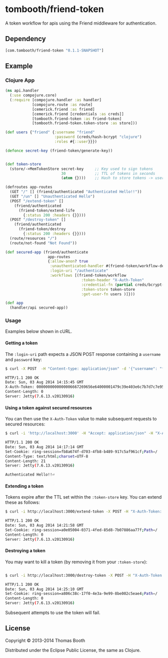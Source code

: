 # tombooth/friend-token

A token workflow for apis using the Friend middleware for authentication.

## Dependency

```clojure
[com.tombooth/friend-token "0.1.1-SNAPSHOT"]
```

## Example

### Clojure App

```clojure
(ns api.handler
  (:use compojure.core)
  (:require [compojure.handler :as handler]
            [compojure.route :as route]
            [cemerick.friend :as friend]
            [cemerick.friend [credentials :as creds]]
            [tombooth.friend-token :as friend-token]
            [tombooth.friend-token.token-store :as store]))

(def users {"friend" {:username "friend"
                      :password (creds/hash-bcrypt "clojure")
                      :roles #{::user}}})

(defonce secret-key (friend-token/generate-key))


(def token-store
  (store/->MemTokenStore secret-key     ;; Key used to sign tokens
                         30             ;; TTL of tokens in seconds
                         (atom {})))    ;; Hash to store tokens -> users

(defroutes app-routes
  (GET "/" [] (friend/authenticated "Authenticated Hello!!"))
  (GET "/un" [] "Unauthenticated Hello")
  (POST "/extend-token" []
    (friend/authenticated
      (friend-token/extend-life
        {:status 200 :headers {}})))
  (POST "/destroy-token" []
    (friend/authenticated
      (friend-token/destroy
        {:status 200 :headers {}})))
  (route/resources "/")
  (route/not-found "Not Found"))

(def secured-app (friend/authenticate
                   app-routes
                   {:allow-anon? true
                    :unauthenticated-handler #(friend-token/workflow-deny %)
                    :login-uri "/authenticate"
                    :workflows [(friend-token/workflow
                                  :token-header "X-Auth-Token"
                                  :credential-fn (partial creds/bcrypt-credential-fn users)
                                  :token-store token-store
                                  :get-user-fn users )]}))

(def app
  (handler/api secured-app))
```

### Usage

Examples below shown in cURL.

#### Getting a token

The `:login-uri` path expects a JSON POST response containing a `username` and `password` key:

``` sh
$ curl -X POST  -H "Content-type: application/json" -d '{"username": "friend", "password": "clojure"}' http://localhost:3000/authenticate -i

HTTP/1.1 200 OK
Date: Sun, 03 Aug 2014 14:15:45 GMT
X-Auth-Token: 0000000000000006667269656e64000001479c39e403e6c7b7d7c7e95e72adae7f33b7e876fe683932b0f82a5e60f6cc18f912d697409139dc874491a89d8e58e39c8a9af160f43cd2e03ebb3269b403200d943c0d87
Content-Length: 0
Server: Jetty(7.6.13.v20130916)

```

#### Using a token against secured resources

You can then use the `X-Auth-Token` value to make subsequent requests to secured resources:

``` sh
$ curl -i 'http://localhost:3000' -H "Accept: application/json" -H "X-Auth-Token: 0000000000000006667269656e64000001479c39e403e6c7b7d7c7e95e72adae7f33b7e876fe683932b0f82a5e60f6cc18f912d697409139dc874491a89d8e58e39c8a9af160f43cd2e03ebb3269b403200d943c0d87"

HTTP/1.1 200 OK
Date: Sun, 03 Aug 2014 14:17:14 GMT
Set-Cookie: ring-session=fb8a674f-d703-4fb8-b489-917c5af961cf;Path=/
Content-Type: text/html;charset=UTF-8
Content-Length: 21
Server: Jetty(7.6.13.v20130916)

Authenticated Hello!!⏎

```

#### Extending a token

Tokens expire after the TTL set within the `:token-store` key. You can extend these as follows:

``` sh
$ curl -i http://localhost:3000/extend-token -X POST -H "X-Auth-Token: 0000000000000006667269656e64000001479c39e403e6c7b7d7c7e95e72adae7f33b7e876fe683932b0f82a5e60f6cc18f912d697409139dc874491a89d8e58e39c8a9af160f43cd2e03ebb3269b403200d943c0d87" 

HTTP/1.1 200 OK
Date: Sun, 03 Aug 2014 14:21:58 GMT
Set-Cookie: ring-session=a0e05004-0371-4fed-85d8-7b07886aa77f;Path=/
Content-Length: 0
Server: Jetty(7.6.13.v20130916)

```

#### Destroying a token

You may want to kill a token (by removing it from your `:token-store`):

``` sh

$ curl -i http://localhost:3000/destroy-token -X POST -H "X-Auth-Token: 0000000000000006667269656e64000001479c39e403e6c7b7d7c7e95e72adae7f33b7e876fe683932b0f82a5e60f6cc18f912d697409139dc874491a89d8e58e39c8a9af160f43cd2e03ebb3269b403200d943c0d87"

HTTP/1.1 200 OK
Date: Sun, 03 Aug 2014 14:25:10 GMT
Set-Cookie: ring-session=a806c38c-17f0-4e3a-9e99-8be002c5eae4;Path=/
Content-Length: 0
Server: Jetty(7.6.13.v20130916)

```

Subsequent attempts to use the token will fail.

## License

Copyright © 2013-2014 Thomas Booth

Distributed under the Eclipse Public License, the same as Clojure.
